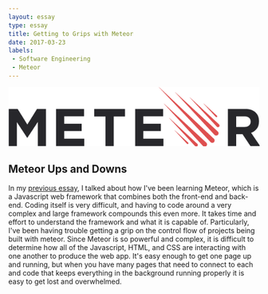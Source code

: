 ```yaml
---
layout: essay
type: essay
title: Getting to Grips with Meteor
date: 2017-03-23
labels:
 - Software Engineering
 - Meteor
---
```


<img class="ui image" src="../images/meteor-logo.png">

## Meteor Ups and Downs

In my [previous essay](https://christianleandro.github.io/essays/meteor-gotchas.html), I talked about how I've been learning Meteor, which is a Javascript web framework that combines both the front-end and back-end. Coding itself is very difficult, and having to code around a very complex and large framework compounds this even more. It takes time and effort to understand the framework and what it is capable of. Particularly, I've been having trouble getting a grip on the control flow of projects being built with meteor. Since Meteor is so powerful and complex, it is difficult to determine how all of the Javascript, HTML, and CSS are interacting with one another to produce the web app. It's easy enough to get one page up and running, but when you have many pages that need to connect to each and code that keeps everything in the background running properly it is easy to get lost and overwhelmed. 